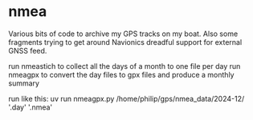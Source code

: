 # nmea
Various bits of code to archive my GPS tracks on my boat. 
Also some fragments trying to get around Navionics dreadful support for external GNSS feed.

run nmeastich to collect all the days of a month to one file per day
run nmeagpx to convert the day files to gpx files and produce a monthly summary

run like this:
uv run nmeagpx.py /home/philip/gps/nmea_data/2024-12/ '.day' '.nmea'